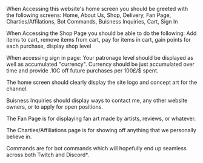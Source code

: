 When Accessing this website's home screen you should be greeted with the following screens: 
Home, About Us, Shop, Delivery, Fan Page, Charties/Affilations, Bot Commands, Buisness Inquiries, Cart, Sign In

When Accessing the Shop Page you should be able to do the following: 
Add items to cart, remove items from cart, pay for items in cart, gain points for each purchase, display shop level

When accessing sign in page: Your patronage level should be displayed as well as accumulated "currency". 
Currency should be just accumulated over time and provide .10C off future purchases per 100£/$ spent.

The home screen should clearly display the site logo and concept art for the channel. 

Buisness Inquiries should display ways to contact me, any other website owners, or to apply for open positions. 

The Fan Page is for displaying fan art made by artists, reviews, or whatever. 

The Charties/Affiliations page is for showing off anything that we personally believe in. 

Commands are for bot commands which will hopefully end up seamless across both Twitch and Discord*. 
